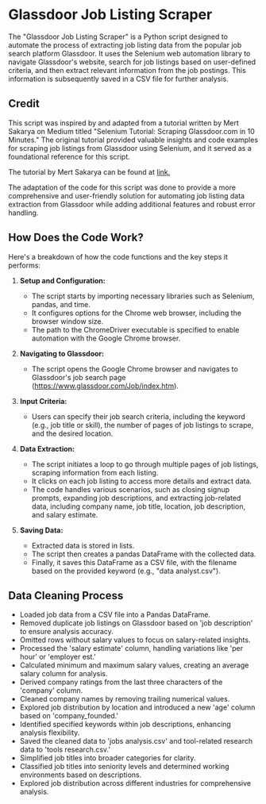 # Glassdoor Job Listing Scraper

The "Glassdoor Job Listing Scraper" is a Python script designed to automate the process of extracting job listing data from the popular job search platform Glassdoor. It uses the Selenium web automation library to navigate Glassdoor's website, search for job listings based on user-defined criteria, and then extract relevant information from the job postings. This information is subsequently saved in a CSV file for further analysis.

## Credit
This script was inspired by and adapted from a tutorial written by Mert Sakarya on Medium titled "Selenium Tutorial: Scraping Glassdoor.com in 10 Minutes." The original tutorial provided valuable insights and code examples for scraping job listings from Glassdoor using Selenium, and it served as a foundational reference for this script.

The tutorial by Mert Sakarya can be found at [link.](https://mersakarya.medium.com/selenium-tutorial-scraping-glassdoor-com-in-10-minutes-3d0915c6d905)

The adaptation of the code for this script was done to provide a more comprehensive and user-friendly solution for automating job listing data extraction from Glassdoor while adding additional features and robust error handling.
## How Does the Code Work?

Here's a breakdown of how the code functions and the key steps it performs:

1. **Setup and Configuration:**
   - The script starts by importing necessary libraries such as Selenium, pandas, and time.
   - It configures options for the Chrome web browser, including the browser window size.
   - The path to the ChromeDriver executable is specified to enable automation with the Google Chrome browser.

2. **Navigating to Glassdoor:**
   - The script opens the Google Chrome browser and navigates to Glassdoor's job search page (https://www.glassdoor.com/Job/index.htm).

3. **Input Criteria:**
   - Users can specify their job search criteria, including the keyword (e.g., job title or skill), the number of pages of job listings to scrape, and the desired location.

4. **Data Extraction:**
   - The script initiates a loop to go through multiple pages of job listings, scraping information from each listing.
   - It clicks on each job listing to access more details and extract data.
   - The code handles various scenarios, such as closing signup prompts, expanding job descriptions, and extracting job-related data, including company name, job title, location, job description, and salary estimate.

5. **Saving Data:**
   - Extracted data is stored in lists.
   - The script then creates a pandas DataFrame with the collected data.
   - Finally, it saves this DataFrame as a CSV file, with the filename based on the provided keyword (e.g., "data analyst.csv").

## Data Cleaning Process

- Loaded job data from a CSV file into a Pandas DataFrame.
- Removed duplicate job listings on Glassdoor based on 'job description' to ensure analysis accuracy.
- Omitted rows without salary values to focus on salary-related insights.
- Processed the 'salary estimate' column, handling variations like 'per hour' or 'employer est.'
- Calculated minimum and maximum salary values, creating an average salary column for analysis.
- Derived company ratings from the last three characters of the 'company' column.
- Cleaned company names by removing trailing numerical values.
- Explored job distribution by location and introduced a new 'age' column based on 'company_founded.'
- Identified specified keywords within job descriptions, enhancing analysis flexibility.
- Saved the cleaned data to 'jobs analysis.csv' and tool-related research data to 'tools research.csv.'
- Simplified job titles into broader categories for clarity.
- Classified job titles into seniority levels and determined working environments based on descriptions.
- Explored job distribution across different industries for comprehensive analysis.
